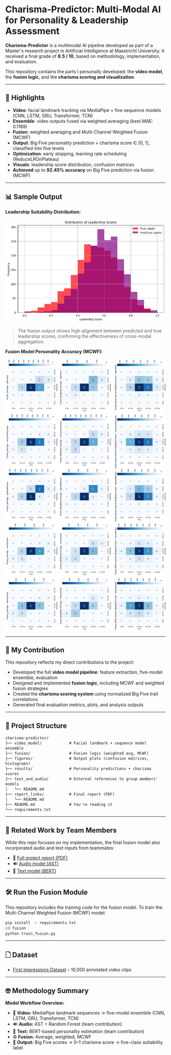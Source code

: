# Charisma-Predictor: Multi-Modal AI for Personality & Leadership Assessment

**Charisma-Predictor** is a multimodal AI pipeline developed as part of a Master's research project in Artificial Intelligence at Maastricht University. It received a final grade of **8.5 / 10**, based on methodology, implementation, and evaluation.

This repository contains the parts I personally developed: the **video model**, the **fusion logic**, and the **charisma scoring and visualization**.

---

## 🚀 Highlights

*   **Video**: facial landmark tracking via MediaPipe + five sequence models (CNN, LSTM, GRU, Transformer, TCN)
*   **Ensemble**: video outputs fused via weighted averaging (best MAE: 0.1189)
*   **Fusion**: weighted averaging and Multi-Channel Weighted Fusion (MCWF)
*   **Output**: Big Five personality prediction + charisma score ∈ \[0, 1], classified into five levels
*   **Optimization**: early stopping, learning rate scheduling (ReduceLROnPlateau)
*   **Visuals**: leadership score distribution, confusion matrices
*   **Achieved** up to **92.45% accuracy** on Big Five prediction via fusion (MCWF)

---

## 📊 Sample Output

**Leadership Suitability Distribution:**

![Leadership Histogram](figures/Leadership_Suitability_Distribution_true_label_vs_prediction.png)

> The fusion output shows high alignment between predicted and true leadership scores, confirming the effectiveness of cross-modal aggregation.

**Fusion Model Personality Accuracy (MCWF):**

![Fusion Confusion Matrix](figures/confusion_matrics_fusion.jpg)

---

## 👤 My Contribution

This repository reflects my direct contributions to the project:

* Developed the full **video model pipeline**: feature extraction, five-model ensemble, evaluation
* Designed and implemented **fusion logic**, including MCWF and weighted fusion strategies
* Created the **charisma scoring system** using normalized Big Five trait correlations
* Generated final evaluation metrics, plots, and analysis outputs

---

## 📂 Project Structure

```
charisma-predictor/
├── video_model/            # Facial landmark + sequence model ensemble
├── fusion/                 # Fusion logic (weighted avg, MCWF)
├── figures/                # Output plots (confusion matrices, histograms)
├── results/                # Personality predictions + charisma scores
├── text_and_audio/         # External references to group members' models
│   └── README.md
├── report_links/           # Final report (PDF)
│   └── README.md
├── README.md               # You're reading it
└── requirements.txt
```

---

## 📅 Related Work by Team Members

While this repo focuses on my implementation, the final fusion model also incorporated audio and text inputs from teammates:

* 📄 [Full project report (PDF)](https://drive.google.com/file/d/1LQnHQryJfcT02PuWKHqSIbIRdy0jVY7T/view?usp=sharing)
* 🔊 [Audio model (AST)](https://drive.google.com/drive/folders/1SoNqgf6J3f-QCa_LvFf0fSnW1xZLOgCV?usp=drive_link)
* 📄 [Text model (BERT)](https://drive.google.com/drive/folders/1npBfmOsTbw5ziEsa_PnD_drb8xST2BSP?usp=drive_link)

---

## 🛠️ Run the Fusion Module

This repository includes the training code for the fusion model. To train the Multi-Channel Weighted Fusion (MCWF) model:

```bash
pip install -r requirements.txt
cd fusion
python train_fusion.py
```

---

## 🗋 Dataset

* [First Impressions Dataset](https://chalearnlap.cvc.uab.cat/dataset/20/description/) – 10,000 annotated video clips

---

## 🤓 Methodology Summary

**Model Workflow Overview:**

* 🎥 **Video:** MediaPipe landmark sequences → five-model ensemble (CNN, LSTM, GRU, Transformer, TCN)
* 🔊 **Audio:** AST + Random Forest (team contribution)
* 📑 **Text:** BERT-based personality estimation (team contribution)
* ♻️ **Fusion:** Average, weighted, MCWF
* 🧠 **Output:** Big Five scores → 0–1 charisma score → five-class suitability label
